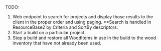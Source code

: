 TODO:

1) Web endpoint to search for projects and display those results to the client in the proper order and using paging.
**Search is handled in ResourceBase2 by Criteria and SortBy descriptors.
2) Start a build on a particular project.
3) Stop a build and restore all WoodItems in use in the build to the wood inventory that have not already been used.